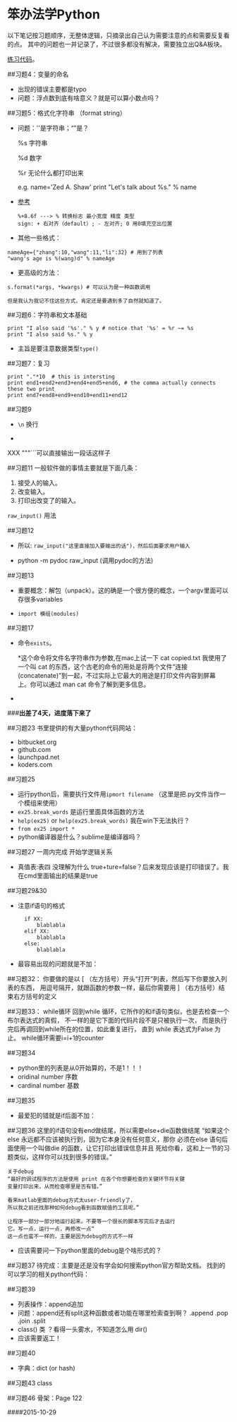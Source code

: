 # 笨办法学Python

以下笔记按习题顺序，无整体逻辑，只摘录出自己认为需要注意的点和需要反复看的点。
其中的问题也一并记录了，不过很多都没有解决，需要独立出Q&A板块。

[练习代码](../_src/exCodesHardWay)。

##习题4：变量的命名
* 出现的错误主要都是typo
* 问题：浮点数到底有啥意义？就是可以算小数点吗？

##习题5：格式化字符串 （format string）
* 问题：''是字符串；“”是？

    
    %s 字符串
    
    %d 数字
    
    %r 无论什么都打印出来

    e.g.
    name='Zed A. Shaw'
    print "Let's talk about %s." % name

* [参考](http://www.cnblogs.com/gotaly/articles/2583250.html)

    ```
    %+8.6f ---> % 转换标志 最小宽度 精度 类型
    sign: + 右对齐（default）; - 左对齐; 0 用0填充空出位置
    ```

* 其他一些格式：
```
nameAge={"zhang":10,"wang":11,"li":32} # 用到了列表
"wang's age is %(wang)d" % nameAge
```

* 更高级的方法：
```
s.format(*args, *kwargs) # 可以认为是一种函数调用
```
    但是我认为我记不住这些方式，肯定还是要遇到多了自然就知道了。
    
##习题6：字符串和文本基础
    
    print "I also said '%s'." % y # notice that '%s' = %r ~= %s
    print "I also said %s." % y
    
* 主旨是要注意数据类型```type()```
    

##习题7：复习

    print "."*10  # this is intersting
    print end1+end2+end3+end4+end5+end6, # the comma actually connects these two print
    print end7+end8+end9+end10+end11+end12

##习题9
* ```\n``` 换行
* ```print """ 
XXX
"""```可以直接输出一段话这样子

##习题11
一般软件做的事情主要就是下面几条：
1. 接受人的输入。
2. 改变输入。
3. 打印出改变了的输入。

 ```raw_input()``` 用法

##习题12

* 所以: ```raw_input("这里直接加入要输出的话")，然后后面要求用户输入```

* python -m pydoc raw_input (调用pydoc的方法)

##习题13
* 重要概念：解包（unpack）。这的确是一个很方便的概念，一个argv里面可以存很多variables

* ```import 模组(modules)```

##习题17
* 命令```exists```。
    
    *这个命令将文件名字符串作为参数,在mac上试一下 cat copied.txt
我使用了一个叫 cat 的东西，这个古老的命令的用处是将两个文件“连接
(concatenate)”到一起，不过实际上它最大的用途是打印文件内容到屏幕
上。你可以通过 man cat 命令了解到更多信息。
*

###**出差了4天，进度落下来了**

##习题23
书里提供的有大量python代码网站：

* bitbucket.org
* github.com
* launchpad.net
* koders.com

##习题25
* 运行python后，需要执行文件用```ipmort filename``` （这里是把.py文件当作一个模组来使用）
* ```ex25.break_words``` 是运行里面具体函数的方法
* ```help(ex25)``` or ```help(ex25.break_words)``` 我在win下无法执行？
* ```from ex25 import *```
* python编译器是什么？sublime是编译器吗？

##习题27 一周内完成 开始学逻辑关系
* 真值表:表四 没理解为什么 true+ture=false？后来发现应该是打印错误了。我在cmd里面输出的结果是true

##习题29&30
* 注意if语句的格式

        if XX:
            blablabla
        elif XX:
            blablabla
        else:
            blablabla  
    
* 最容易出现的问题就是不加：
  

##习题32：
    你要做的是以 [ （左方括号）开头“打开”列表，然后写下你要放入列表的东西，
    用逗号隔开，就跟函数的参数一样，最后你需要用 ] （右方括号）结束右方括号的定义

##习题33： while循环
    回到while 循环，它所作的和if语句类似，也是去检查一个布尔表达式的真假，
    不一样的是它下面的代码片段不是只被执行一次，
    而是执行完后再调回到while所在的位置，如此重复进行，
    直到 while 表达式为False 为止。
    while循环需要i=i+1的counter

##习题34
* python里的列表是从0开始算的，不是1！！！
* oridinal number 序数
* cardinal number 基数

##习题35
* 最爱犯的错就是if后面不加： 

##习题36
    这里的if语句没有end做结尾，所以需要else+die函数做结尾
    “如果这个 else 永远都不应该被执行到，因为它本身没有任何意义，那你
    必须在else 语句后面使用一个叫做die 的函数，让它打印出错误信息并且
    死给你看，这和上一节的习题类似，这样你可以找到很多的错误。”

    关于debug
    “最好的调试程序的方法是使用 print 在各个你想要检查的关键环节将关键
    变量打印出来，从而检查哪里是否有错。”
    
    看来matlab里面的debug方式太user-friendly了，
    所以我之前还找那种如何debug看到函数赋值的工具呢。”
    
    让程序一部分一部分地运行起来。不要等一个很长的脚本写完后才去运行
    它。写一点，运行一点，再修改一点“
    这一点也蛮不一样的，主要是因为debug的方式不一样
    
* 应该需要问一下python里面的debug是个啥形式的？

##习题37
待完成：主要是还是没有学会如何搜索python官方帮助文档。
找到的可以学习的相关python代码：

##习题39 
* 列表操作：append追加
* 问题：append还有split这种函数或者功能在哪里检索查到啊？
    .append .pop .join .split
* class() 类 ？看得一头雾水，不知道怎么用
    dir() 
* 应该需要返工！

##习题40
* 字典：dict (or hash)

##习题43 class

##习题46 骨架：Page 122

####2015-10-29 